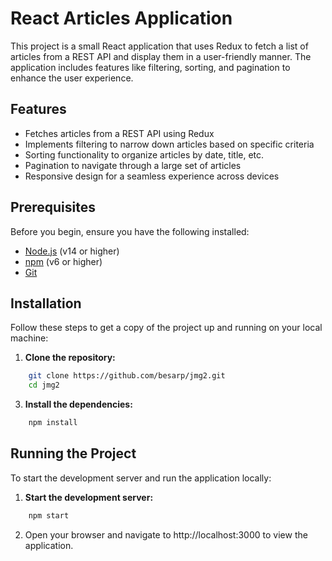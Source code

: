 # React Articles Application

This project is a small React application that uses Redux to fetch a list of articles from a REST API and display them in a user-friendly manner. The application includes features like filtering, sorting, and pagination to enhance the user experience.

## Features

- Fetches articles from a REST API using Redux
- Implements filtering to narrow down articles based on specific criteria
- Sorting functionality to organize articles by date, title, etc.
- Pagination to navigate through a large set of articles
- Responsive design for a seamless experience across devices

## Prerequisites

Before you begin, ensure you have the following installed:

- [Node.js](https://nodejs.org/en/download/) (v14 or higher)
- [npm](https://www.npmjs.com/get-npm) (v6 or higher)
- [Git](https://git-scm.com/)

## Installation

Follow these steps to get a copy of the project up and running on your local machine:

1. **Clone the repository:**

```bash
    git clone https://github.com/besarp/jmg2.git
    cd jmg2
```

3. **Install the dependencies:**

```bash
    npm install
```

## Running the Project 

To start the development server and run the application locally:

1. **Start the development server:**

```bash
    npm start
```

2. Open your browser and navigate to http://localhost:3000 to view the application.